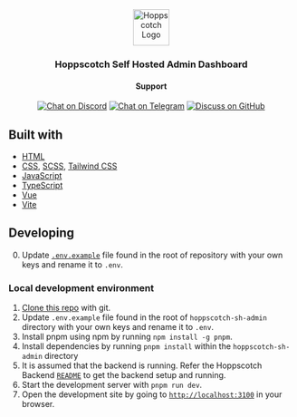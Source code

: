 <div align="center">
  <a href="https://hoppscotch.io">
    <img
      src="https://avatars.githubusercontent.com/u/56705483"
      alt="Hoppscotch Logo"
      height="64"
    />
  </a>
  <br />
  <p>
    <h3>
      <b>
        Hoppscotch Self Hosted Admin Dashboard
      </b>
    </h3>
  </p>

#### **Support**

[![Chat on Discord](https://img.shields.io/badge/chat-Discord-7289DA?logo=discord)](https://hoppscotch.io/discord) [![Chat on Telegram](https://img.shields.io/badge/chat-Telegram-2CA5E0?logo=telegram)](https://hoppscotch.io/telegram) [![Discuss on GitHub](https://img.shields.io/badge/discussions-GitHub-333333?logo=github)](https://github.com/hoppscotch/hoppscotch/discussions)

 </div>

## **Built with**

- [HTML](https://developer.mozilla.org/en-US/docs/Web/HTML)
- [CSS](https://developer.mozilla.org/en-US/docs/Web/CSS), [SCSS](https://sass-lang.com), [Tailwind CSS](https://tailwindcss.com)
- [JavaScript](https://developer.mozilla.org/en-US/docs/Web/JavaScript)
- [TypeScript](https://www.typescriptlang.org)
- [Vue](https://vuejs.org)
- [Vite](https://vitejs.dev)

## **Developing**

0. Update [`.env.example`](https://github.com/hoppscotch/hoppscotch/blob/main/.env.example) file found in the root of repository with your own keys and rename it to `.env`.

### Local development environment

1. [Clone this repo](https://help.github.com/en/articles/cloning-a-repository) with git.
2. Update `.env.example` file found in the root of `hoppscotch-sh-admin` directory with your own keys and rename it to `.env`.
3. Install pnpm using npm by running `npm install -g pnpm`.
4. Install dependencies by running `pnpm install` within the `hoppscotch-sh-admin` directory
5. It is assumed that the backend is running. Refer the Hoppscotch Backend [`README`](https://github.com/hoppscotch/self-hosted/blob/main/packages/hoppscotch-backend/README.md) to get the backend setup and running.
6. Start the development server with `pnpm run dev`.
7. Open the development site by going to [`http://localhost:3100`](http://localhost:3100) in your browser.

